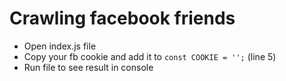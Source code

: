 # Crawling facebook friends

- Open index.js file
- Copy your fb cookie and add it to `const COOKIE = '';` (line 5)
- Run file to see result in console